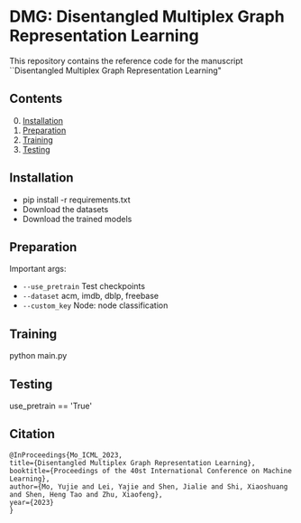 # DMG: Disentangled Multiplex Graph Representation Learning 

This repository contains the reference code for the manuscript ``Disentangled Multiplex Graph Representation Learning" 

## Contents

0. [Installation](#installation)
0. [Preparation](#Preparation)
0. [Training](#train)
0. [Testing](#test)

## Installation
* pip install -r requirements.txt 
* Download the datasets
* Download the trained models

## Preparation
Important args:
* `--use_pretrain` Test checkpoints
* `--dataset` acm, imdb, dblp, freebase
* `--custom_key` Node: node classification

## Training
python main.py

## Testing
use_pretrain == 'True'

## Citation
```shell
@InProceedings{Mo_ICML_2023, 
title={Disentangled Multiplex Graph Representation Learning}, 
booktitle={Proceedings of the 40st International Conference on Machine Learning}, 
author={Mo, Yujie and Lei, Yajie and Shen, Jialie and Shi, Xiaoshuang and Shen, Heng Tao and Zhu, Xiaofeng},
year={2023}
}
```
